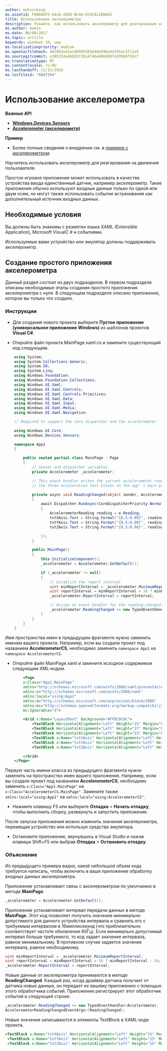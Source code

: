 ```yaml
---
author: muhsinking
ms.assetid: F90686F5-641A-42D9-BC44-EC6CA11B8A42
title: Использование акселерометра
description: Узнайте, как использовать акселерометр для реагирования на движения пользователя.
ms.author: mukin
ms.date: 06/06/2017
ms.topic: article
keywords: windows 10, uwp
ms.localizationpriority: medium
ms.openlocfilehash: 482092e43acd6999361640e598a44391ac3f11a5
ms.sourcegitcommit: e38b334edb82bf2b1474ba686990f4299b8f59c7
ms.translationtype: MT
ms.contentlocale: ru-RU
ms.lasthandoff: 11/15/2018
ms.locfileid: "6847344"
---
```

# <a name="use-the-accelerometer"></a>Использование акселерометра


**Важные API**

-   [**Windows.Devices.Sensors**](https://msdn.microsoft.com/library/windows/apps/BR206408)
-   [**Accelerometer (акселерометр)**](https://msdn.microsoft.com/library/windows/apps/BR225687)

**Пример**

-   Более полные сведения о внедрении см. в [примере с акселерометром](https://github.com/Microsoft/Windows-universal-samples/tree/master/Samples/Accelerometer).

Научитесь использовать акселерометр для реагирования на движения пользователя.

Простое игровое приложение может использовать в качестве устройства ввода единственный датчик, например акселерометр. Такие приложения обычно используют входные данные только по одной или двум осям, но могут также использовать событие встряхивания как дополнительный источник входных данных.

## <a name="prerequisites"></a>Необходимые условия

Вы должны быть знакомы с разметки языка XAML (Extensible Application), Microsoft VisualC # и событиями.

Используемые вами устройство или эмулятор должны поддерживать акселерометр.

## <a name="create-a-simple-accelerometer-app"></a>Создание простого приложения акселерометра

Данный раздел состоит из двух подразделов. В первом подразделе описаны необходимые этапы создания простого приложения акселерометра с нуля. В следующем подразделе описано приложение, которое вы только что создали.

### <a name="instructions"></a>Инструкции

-   Для создания нового проекта выберите **Пустое приложение (универсальное приложение Windows)** из шаблонов проектов **Visual C#**.

-   Откройте файл проекта MainPage.xaml.cs и замените существующий код следующим.

```csharp
    using System;
    using System.Collections.Generic;
    using System.IO;
    using System.Linq;
    using Windows.Foundation;
    using Windows.Foundation.Collections;
    using Windows.UI.Xaml;
    using Windows.UI.Xaml.Controls;
    using Windows.UI.Xaml.Controls.Primitives;
    using Windows.UI.Xaml.Data;
    using Windows.UI.Xaml.Input;
    using Windows.UI.Xaml.Media;
    using Windows.UI.Xaml.Navigation;

    // Required to support the core dispatcher and the accelerometer

    using Windows.UI.Core;
    using Windows.Devices.Sensors;

    namespace App1
    {

        public sealed partial class MainPage : Page
        {
            // Sensor and dispatcher variables
            private Accelerometer _accelerometer;

            // This event handler writes the current accelerometer reading to
            // the three acceleration text blocks on the app' s main page.

            private async void ReadingChanged(object sender, AccelerometerReadingChangedEventArgs e)
            {
                await Dispatcher.RunAsync(CoreDispatcherPriority.Normal, () =>
                {
                    AccelerometerReading reading = e.Reading;
                    txtXAxis.Text = String.Format("{0,5:0.00}", reading.AccelerationX);
                    txtYAxis.Text = String.Format("{0,5:0.00}", reading.AccelerationY);
                    txtZAxis.Text = String.Format("{0,5:0.00}", reading.AccelerationZ);

                });
            }

            public MainPage()
            {
                this.InitializeComponent();
                _accelerometer = Accelerometer.GetDefault();

                if (_accelerometer != null)
                {
                    // Establish the report interval
                    uint minReportInterval = _accelerometer.MinimumReportInterval;
                    uint reportInterval = minReportInterval > 16 ? minReportInterval : 16;
                    _accelerometer.ReportInterval = reportInterval;

                    // Assign an event handler for the reading-changed event
                    _accelerometer.ReadingChanged += new TypedEventHandler<Accelerometer, AccelerometerReadingChangedEventArgs>(ReadingChanged);
                }
            }
        }
    }
```

Имя пространства имен в предыдущем фрагменте нужно заменить именем вашего проекта. Например, если вы создали проект под названием **AccelerometerCS**, необходимо заменить `namespace App1` на `namespace AccelerometerCS`.

-   Откройте файл MainPage.xaml и замените исходное содержимое следующим XML-кодом.

```xml
        <Page
        x:Class="App1.MainPage"
        xmlns="http://schemas.microsoft.com/winfx/2006/xaml/presentation"
        xmlns:x="http://schemas.microsoft.com/winfx/2006/xaml"
        xmlns:local="using:App1"
        xmlns:d="http://schemas.microsoft.com/expression/blend/2008"
        xmlns:mc="http://schemas.openxmlformats.org/markup-compatibility/2006"
        mc:Ignorable="d">

        <Grid x:Name="LayoutRoot" Background="#FF0C0C0C">
            <TextBlock HorizontalAlignment="Left" Height="25" Margin="8,20,0,0" TextWrapping="Wrap" Text="X-axis:" VerticalAlignment="Top" Width="62" Foreground="#FFEDE6E6"/>
            <TextBlock HorizontalAlignment="Left" Height="27" Margin="8,49,0,0" TextWrapping="Wrap" Text="Y-axis:" VerticalAlignment="Top" Width="62" Foreground="#FFF5F2F2"/>
            <TextBlock HorizontalAlignment="Left" Height="23" Margin="8,80,0,0" TextWrapping="Wrap" Text="Z-axis:" VerticalAlignment="Top" Width="62" Foreground="#FFF6F0F0"/>
            <TextBlock x:Name="txtXAxis" HorizontalAlignment="Left" Height="15" Margin="70,16,0,0" TextWrapping="Wrap" Text="TextBlock" VerticalAlignment="Top" Width="61" Foreground="#FFF2F2F2"/>
            <TextBlock x:Name="txtYAxis" HorizontalAlignment="Left" Height="15" Margin="70,49,0,0" TextWrapping="Wrap" Text="TextBlock" VerticalAlignment="Top" Width="53" Foreground="#FFF2EEEE"/>
            <TextBlock x:Name="txtZAxis" HorizontalAlignment="Left" Height="15" Margin="70,80,0,0" TextWrapping="Wrap" Text="TextBlock" VerticalAlignment="Top" Width="53" Foreground="#FFFFF8F8"/>

        </Grid>
    </Page>
```

Первую часть имени класса из предыдущего фрагмента нужно заменить на пространство имен вашего приложения. Например, если вы создали проект под названием **AccelerometerCS**, необходимо заменить `x:Class="App1.MainPage"` на `x:Class="AccelerometerCS.MainPage"`. Замените также `xmlns:local="using:App1"` на `xmlns:local="using:AccelerometerCS"`.

-   Нажмите клавишу F5 или выберите **Отладка** &gt; **Начать отладку**, чтобы выполнить сборку, развернуть и запустить приложение.

После запуска приложения можно изменить значения акселерометра, перемещая устройство или используя средства эмулятора.

-   Остановите приложение, вернувшись в Visual Studio и нажав клавиши Shift+F5 или выбрав **Отладка** &gt; **Остановить отладку**.

### <a name="explanation"></a>Объяснение

Из предыдущего примера видно, какой небольшой объем кода требуется написать, чтобы включить в ваше приложение обработку входных данных акселерометра.

Приложение устанавливает связь с акселерометром по умолчанию в методе **MainPage**.

```csharp
_accelerometer = Accelerometer.GetDefault();
```

Приложение устанавливает интервал передачи данных в методе **MainPage**. Этот код позволяет получить значение минимально допустимого для данного устройства интервала и сравнить его с требуемым интервалом в 16миллисекунд (что приблизительно соответствует частоте обновления 60Гц). Если минимально допустимый интервал больше требуемого, то код задает значение интервала, равное минимальному. В противном случае задается значение интервала, равное необходимому.

```csharp
uint minReportInterval = _accelerometer.MinimumReportInterval;
uint reportInterval = minReportInterval > 16 ? minReportInterval : 16;
_accelerometer.ReportInterval = reportInterval;
```

Новые данные от акселерометра принимаются в методе **ReadingChanged**. Каждый раз, когда драйвер датчика получает от датчика новые данные, он передает их вашему приложению с помощью этого обработчика событий. Приложение регистрирует этот обработчик событий в следующей строке:

```csharp
_accelerometer.ReadingChanged += new TypedEventHandler<Accelerometer,
AccelerometerReadingChangedEventArgs>(ReadingChanged);
```

Новые значения записываются в элементы TextBlock в XAML-коде проекта.

```xml
<TextBlock x:Name="txtXAxis" HorizontalAlignment="Left" Height="15" Margin="70,16,0,0" TextWrapping="Wrap" Text="TextBlock" VerticalAlignment="Top" Width="61" Foreground="#FFF2F2F2"/>
 <TextBlock x:Name="txtYAxis" HorizontalAlignment="Left" Height="15" Margin="70,49,0,0" TextWrapping="Wrap" Text="TextBlock" VerticalAlignment="Top" Width="53" Foreground="#FFF2EEEE"/>
 <TextBlock x:Name="txtZAxis" HorizontalAlignment="Left" Height="15" Margin="70,80,0,0" TextWrapping="Wrap" Text="TextBlock" VerticalAlignment="Top" Width="53" Foreground="#FFFFF8F8"/>
```
